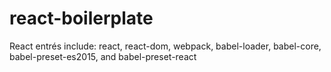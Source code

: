 # react-boilerplate
React entrés include: react, react-dom, webpack, babel-loader, babel-core, babel-preset-es2015, and babel-preset-react
